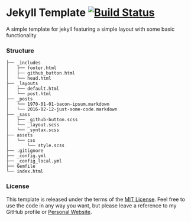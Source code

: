 # Jekyll Template [![Build Status](https://travis-ci.org/TangChr/jekyll-template.svg?branch=master)](https://travis-ci.org/TangChr/jekyll-template)

A simple template for jekyll featuring a simple layout with some basic functionality

### Structure

```
├── _includes
│   ├── footer.html
│   ├── github_button.html
│   └── head.html
├── _layouts
│   ├── default.html
│   └── post.html
├── _posts
│   └── 1970-01-01-bacon-ipsum.markdown
│   └── 2016-02-12-just-some-code.markdown
├── _sass
│   ├── _github-button.scss
│   └── _layout.scss
│   └── _syntax.scss
├── assets
│   └── css
│       └── style.scss
├── .gitignore
├── _config.yml
├── _config_local.yml
├── Gemfile
└── index.html
```

### License
This template is released under the terms of the [MIT License](http://opensource.org/licenses/MIT). Feel free to use the code in any way you want, but please leave a reference to my GitHub profile or [Personal Website](http://christiantang.dk).
